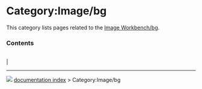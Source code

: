 # Category:Image/bg
This category lists pages related to the [Image Workbench/bg](Image_Workbench/bg.md).

### Contents

|     |     |     |
| --- | --- | --- |
|



---
![](images/Right_arrow.png) [documentation index](../README.md) > Category:Image/bg
